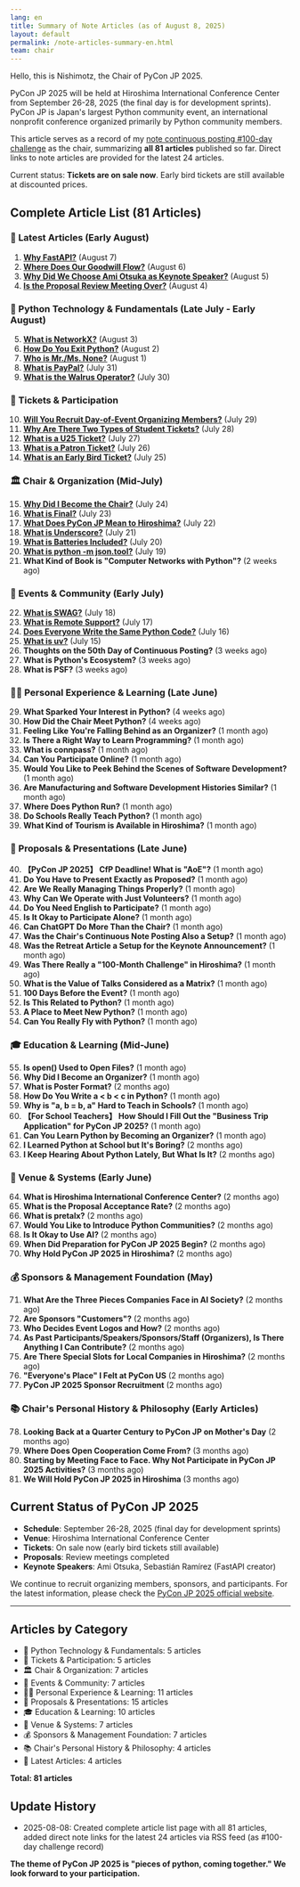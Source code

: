 ```yaml
---
lang: en
title: Summary of Note Articles (as of August 8, 2025)
layout: default
permalink: /note-articles-summary-en.html
team: chair
---
```


Hello, this is Nishimotz, the Chair of PyCon JP 2025.

PyCon JP 2025 will be held at Hiroshima International Conference Center from September 26-28, 2025 (the final day is for development sprints). PyCon JP is Japan's largest Python community event, an international nonprofit conference organized primarily by Python community members.

This article serves as a record of my [note continuous posting #100-day challenge](https://note.com/24motz/m/m5b9c3affd50b) as the chair, summarizing **all 81 articles** published so far. Direct links to note articles are provided for the latest 24 articles.

Current status: **Tickets are on sale now**. Early bird tickets are still available at discounted prices.

## Complete Article List (81 Articles)

### 📅 Latest Articles (Early August)

1. **[Why FastAPI?](https://note.com/24motz/n/nbeb538515d20)** (August 7)
2. **[Where Does Our Goodwill Flow?](https://note.com/24motz/n/n717187624f86)** (August 6)
3. **[Why Did We Choose Ami Otsuka as Keynote Speaker?](https://note.com/24motz/n/n2805b9ecc971)** (August 5)
4. **[Is the Proposal Review Meeting Over?](https://note.com/24motz/n/nb5b277322a11)** (August 4)

### 🐍 Python Technology & Fundamentals (Late July - Early August)

5. **[What is NetworkX?](https://note.com/24motz/n/n8ee568671aca)** (August 3)
6. **[How Do You Exit Python?](https://note.com/24motz/n/ne3faee1d9a38)** (August 2)
7. **[Who is Mr./Ms. None?](https://note.com/24motz/n/nbab88c96ae0e)** (August 1)
8. **[What is PayPal?](https://note.com/24motz/n/naef61d4ab99a)** (July 31)
9. **[What is the Walrus Operator?](https://note.com/24motz/n/n48161df460cc)** (July 30)

### 🎫 Tickets & Participation

10. **[Will You Recruit Day-of-Event Organizing Members?](https://note.com/24motz/n/n3bbc8735aabf)** (July 29)
11. **[Why Are There Two Types of Student Tickets?](https://note.com/24motz/n/nd8f7495d20a6)** (July 28)
12. **[What is a U25 Ticket?](https://note.com/24motz/n/n5661a9ae5b3d)** (July 27)
13. **[What is a Patron Ticket?](https://note.com/24motz/n/na043f140237d)** (July 26)
14. **[What is an Early Bird Ticket?](https://note.com/24motz/n/n8db01d93006f)** (July 25)

### 🏛️ Chair & Organization (Mid-July)

15. **[Why Did I Become the Chair?](https://note.com/24motz/n/naaf1ac3164f3)** (July 24)
16. **[What is Final?](https://note.com/24motz/n/n7a680126267e)** (July 23)
17. **[What Does PyCon JP Mean to Hiroshima?](https://note.com/24motz/n/n6a4361269f3b)** (July 22)
18. **[What is Underscore?](https://note.com/24motz/n/n024dea3bbe9c)** (July 21)
19. **[What is Batteries Included?](https://note.com/24motz/n/naf5c6b3b2aa4)** (July 20)
20. **[What is python -m json.tool?](https://note.com/24motz/n/nfdc99293d03f)** (July 19)
21. **What Kind of Book is "Computer Networks with Python"?** (2 weeks ago)

### 🎪 Events & Community (Early July)

22. **[What is SWAG?](https://note.com/24motz/n/n5749ad0536f4)** (July 18)
23. **[What is Remote Support?](https://note.com/24motz/n/nb1811c027a93)** (July 17)
24. **[Does Everyone Write the Same Python Code?](https://note.com/24motz/n/nb4e799f133b7)** (July 16)
25. **[What is uv?](https://note.com/24motz/n/n60dc4f6249ed)** (July 15)
26. **Thoughts on the 50th Day of Continuous Posting?** (3 weeks ago)
27. **What is Python's Ecosystem?** (3 weeks ago)
28. **What is PSF?** (3 weeks ago)

### 👨‍💻 Personal Experience & Learning (Late June)

29. **What Sparked Your Interest in Python?** (4 weeks ago)
30. **How Did the Chair Meet Python?** (4 weeks ago)
31. **Feeling Like You're Falling Behind as an Organizer?** (1 month ago)
32. **Is There a Right Way to Learn Programming?** (1 month ago)
33. **What is connpass?** (1 month ago)
34. **Can You Participate Online?** (1 month ago)
35. **Would You Like to Peek Behind the Scenes of Software Development?** (1 month ago)
36. **Are Manufacturing and Software Development Histories Similar?** (1 month ago)
37. **Where Does Python Run?** (1 month ago)
38. **Do Schools Really Teach Python?** (1 month ago)
39. **What Kind of Tourism is Available in Hiroshima?** (1 month ago)

### 📝 Proposals & Presentations (Late June)

40. **【PyCon JP 2025】 CfP Deadline! What is "AoE"?** (1 month ago)
41. **Do You Have to Present Exactly as Proposed?** (1 month ago)
42. **Are We Really Managing Things Properly?** (1 month ago)
43. **Why Can We Operate with Just Volunteers?** (1 month ago)
44. **Do You Need English to Participate?** (1 month ago)
45. **Is It Okay to Participate Alone?** (1 month ago)
46. **Can ChatGPT Do More Than the Chair?** (1 month ago)
47. **Was the Chair's Continuous Note Posting Also a Setup?** (1 month ago)
48. **Was the Retreat Article a Setup for the Keynote Announcement?** (1 month ago)
49. **Was There Really a "100-Month Challenge" in Hiroshima?** (1 month ago)
50. **What is the Value of Talks Considered as a Matrix?** (1 month ago)
51. **100 Days Before the Event?** (1 month ago)
52. **Is This Related to Python?** (1 month ago)
53. **A Place to Meet New Python?** (1 month ago)
54. **Can You Really Fly with Python?** (1 month ago)

### 🎓 Education & Learning (Mid-June)

55. **Is open() Used to Open Files?** (1 month ago)
56. **Why Did I Become an Organizer?** (1 month ago)
57. **What is Poster Format?** (2 months ago)
58. **How Do You Write a < b < c in Python?** (1 month ago)
59. **Why is "a, b = b, a" Hard to Teach in Schools?** (1 month ago)
60. **【For School Teachers】 How Should I Fill Out the "Business Trip Application" for PyCon JP 2025?** (1 month ago)
61. **Can You Learn Python by Becoming an Organizer?** (1 month ago)
62. **I Learned Python at School but It's Boring?** (2 months ago)
63. **I Keep Hearing About Python Lately, But What Is It?** (2 months ago)

### 🏢 Venue & Systems (Early June)

64. **What is Hiroshima International Conference Center?** (2 months ago)
65. **What is the Proposal Acceptance Rate?** (2 months ago)
66. **What is pretalx?** (2 months ago)
67. **Would You Like to Introduce Python Communities?** (2 months ago)
68. **Is It Okay to Use AI?** (2 months ago)
69. **When Did Preparation for PyCon JP 2025 Begin?** (2 months ago)
70. **Why Hold PyCon JP 2025 in Hiroshima?** (2 months ago)

### 💰 Sponsors & Management Foundation (May)

71. **What Are the Three Pieces Companies Face in AI Society?** (2 months ago)
72. **Are Sponsors "Customers"?** (2 months ago)
73. **Who Decides Event Logos and How?** (2 months ago)
74. **As Past Participants/Speakers/Sponsors/Staff (Organizers), Is There Anything I Can Contribute?** (2 months ago)
75. **Are There Special Slots for Local Companies in Hiroshima?** (2 months ago)
76. **"Everyone's Place" I Felt at PyCon US** (2 months ago)
77. **PyCon JP 2025 Sponsor Recruitment** (2 months ago)

### 📚 Chair's Personal History & Philosophy (Early Articles)

78. **Looking Back at a Quarter Century to PyCon JP on Mother's Day** (2 months ago)
79. **Where Does Open Cooperation Come From?** (3 months ago)
80. **Starting by Meeting Face to Face. Why Not Participate in PyCon JP 2025 Activities?** (3 months ago)
81. **We Will Hold PyCon JP 2025 in Hiroshima** (3 months ago)

## Current Status of PyCon JP 2025

- **Schedule**: September 26-28, 2025 (final day for development sprints)
- **Venue**: Hiroshima International Conference Center
- **Tickets**: On sale now (early bird tickets still available)
- **Proposals**: Review meetings completed
- **Keynote Speakers**: Ami Otsuka, Sebastián Ramírez (FastAPI creator)

We continue to recruit organizing members, sponsors, and participants. For the latest information, please check the [PyCon JP 2025 official website](https://2025.pycon.jp/).

---

## Articles by Category

- 🐍 Python Technology & Fundamentals: 5 articles
- 🎫 Tickets & Participation: 5 articles
- 🏛️ Chair & Organization: 7 articles
- 🎪 Events & Community: 7 articles
- 👨‍💻 Personal Experience & Learning: 11 articles
- 📝 Proposals & Presentations: 15 articles
- 🎓 Education & Learning: 10 articles
- 🏢 Venue & Systems: 7 articles
- 💰 Sponsors & Management Foundation: 7 articles
- 📚 Chair's Personal History & Philosophy: 4 articles
- 📅 Latest Articles: 4 articles

**Total: 81 articles**

## Update History

- 2025-08-08: Created complete article list page with all 81 articles, added direct note links for the latest 24 articles via RSS feed (as #100-day challenge record)

**The theme of PyCon JP 2025 is "pieces of python, coming together." We look forward to your participation.**